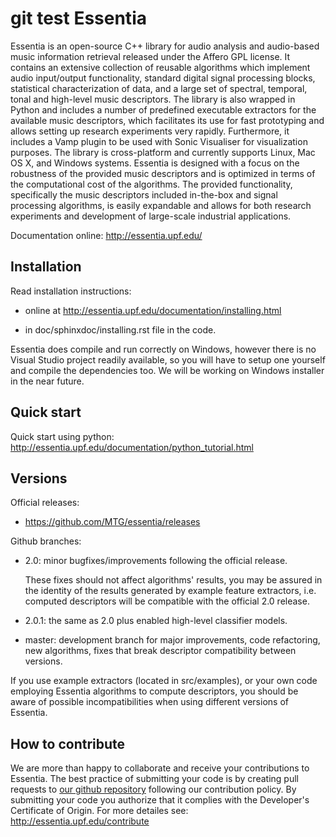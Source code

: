 git test
Essentia
========

Essentia is an open-source C++ library for audio analysis and audio-based music information retrieval released under the Affero GPL license. It contains an extensive collection of reusable algorithms which implement audio input/output functionality, standard digital signal processing blocks, statistical characterization of data, and a large set of spectral, temporal, tonal and high-level music descriptors. The library is also wrapped in Python and includes a number of predefined executable extractors for the available music descriptors, which facilitates its use for fast prototyping and allows setting up research experiments very rapidly. Furthermore, it includes a Vamp plugin to be used with Sonic Visualiser for visualization purposes. The library is cross-platform and currently supports Linux, Mac OS X, and Windows systems. Essentia is designed with a focus on the robustness of the provided music descriptors and is optimized in terms of the computational cost of the algorithms. The provided functionality, specifically the music descriptors included in-the-box and signal processing algorithms, is easily expandable and allows for both research experiments and development of large-scale industrial applications.

Documentation online: http://essentia.upf.edu/


Installation
------------

Read installation instructions:

  * online at http://essentia.upf.edu/documentation/installing.html 

  * in doc/sphinxdoc/installing.rst file in the code.

Essentia does compile and run correctly on Windows, however there is no Visual Studio project readily available, so you will have to setup one yourself and compile the dependencies too. We will be working on Windows installer in the near future.


Quick start
-----------

Quick start using python: http://essentia.upf.edu/documentation/python_tutorial.html


Versions
--------

Official releases: 

  * https://github.com/MTG/essentia/releases

Github branches:

  * 2.0: minor bugfixes/improvements following the official release. 
    
    These fixes should not affect algorithms' results, you may be assured in the identity of the results generated by example feature extractors, i.e. computed descriptors will be compatible with the official 2.0 release.

  * 2.0.1: the same as 2.0 plus enabled high-level classifier models.

  * master: development branch for major improvements, code refactoring, new algorithms, fixes that break descriptor compatibility between versions.

If you use example extractors (located in src/examples), or your own code employing Essentia algorithms to compute descriptors, you should be aware of possible incompatibilities when using different versions of Essentia.

How to contribute
-----------------
We are more than happy to collaborate and receive your contributions to Essentia. The best practice of submitting your code is by creating pull requests to [our github repository](https://github.com/MTG/essentia) following our contribution policy. By submitting your code you authorize that it complies with the Developer's Certificate of Origin. For more detailes see: http://essentia.upf.edu/contribute

